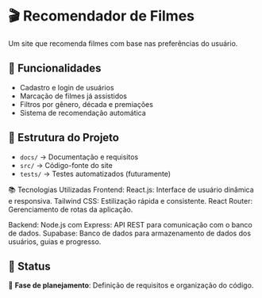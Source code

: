 # 🎬 Recomendador de Filmes  

Um site que recomenda filmes com base nas preferências do usuário. 

## 🔹 Funcionalidades  
- Cadastro e login de usuários  
- Marcação de filmes já assistidos  
- Filtros por gênero, década e premiações  
- Sistema de recomendação automática  

## 📂 Estrutura do Projeto  
- `docs/` → Documentação e requisitos  
- `src/` → Código-fonte do site  
- `tests/` → Testes automatizados (futuramente)

📚 Tecnologias Utilizadas
Frontend:
React.js: Interface de usuário dinâmica e responsiva.
Tailwind CSS: Estilização rápida e consistente.
React Router: Gerenciamento de rotas da aplicação.

Backend:
Node.js com Express: API REST para comunicação com o banco de dados.
Supabase: Banco de dados para armazenamento de dados dos usuários, guias e progresso.

## 🚀 Status  
🔹 **Fase de planejamento**: Definição de requisitos e organização do código.  
